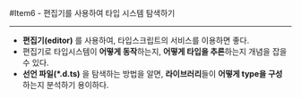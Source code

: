 #Item6 - 편집기를 사용하여 타입 시스템 탐색하기

---
- **편집기(editor)** 를 사용하여, 타입스크립트의 서비스를 이용하면 좋다.
- 편집기로 타입시스템이 **어떻게 동작**하는지, **어떻게 타입을 추론**하는지 개념을 잡을 수 있다.
- **선언 파일(\*.d.ts)** 을 탐색하는 방법을 알면, **라이브러리**들이 **어떻게 type을 구성** 하는지 분석하기 용이하다.